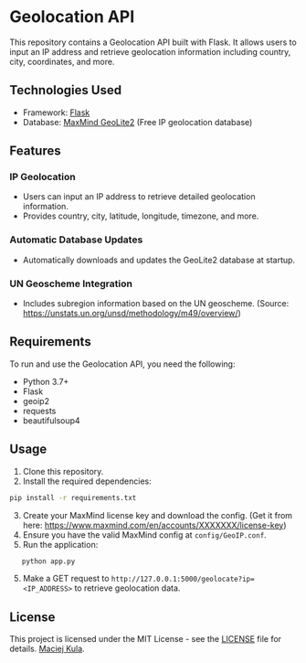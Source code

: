 # Geolocation API

This repository contains a Geolocation API built with Flask. It allows users to input an IP address and retrieve geolocation information including country, city, coordinates, and more.

## Technologies Used

- Framework: [Flask](https://flask.palletsprojects.com/)
- Database: [MaxMind GeoLite2](https://dev.maxmind.com/geoip/geoip2/geolite2/) (Free IP geolocation database)

## Features

### IP Geolocation
- Users can input an IP address to retrieve detailed geolocation information.
- Provides country, city, latitude, longitude, timezone, and more.

### Automatic Database Updates
- Automatically downloads and updates the GeoLite2 database at startup.

### UN Geoscheme Integration
- Includes subregion information based on the UN geoscheme. (Source: https://unstats.un.org/unsd/methodology/m49/overview/)

## Requirements

To run and use the Geolocation API, you need the following:

- Python 3.7+
- Flask
- geoip2
- requests
- beautifulsoup4

## Usage

1. Clone this repository.
2. Install the required dependencies:

```bash
pip install -r requirements.txt
```

3. Create your MaxMind license key and download the config. (Get it from here: https://www.maxmind.com/en/accounts/XXXXXXX/license-key)
4. Ensure you have the valid MaxMind config at `config/GeoIP.conf`.
5. Run the application:
```bash
   python app.py
```
5. Make a GET request to `http://127.0.0.1:5000/geolocate?ip=<IP_ADDRESS>` to retrieve geolocation data.

## License
This project is licensed under the MIT License - see the [LICENSE](LICENSE) file for details. [Maciej Kula](https://github.com/mcjkula).
